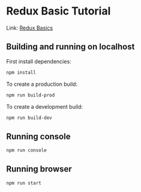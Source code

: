 # Redux Basic Tutorial

Link: [Redux Basics](https://redux.js.org/basics/basic-tutorial)

## Building and running on localhost

First install dependencies:

```sh
npm install
```

To create a production build:

```sh
npm run build-prod
```

To create a development build:

```sh
npm run build-dev
```

## Running console

```sh
npm run console
```

## Running browser

```sh
npm run start
```
